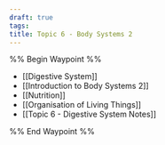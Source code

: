 ```yaml
---
draft: true
tags: 
title: Topic 6 - Body Systems 2
---
```


%% Begin Waypoint %%

- [[Digestive System]]
- [[Introduction to Body Systems 2]]
- [[Nutrition]]
- [[Organisation of Living Things]]
- [[Topic 6 - Digestive System Notes]]

%% End Waypoint %%
